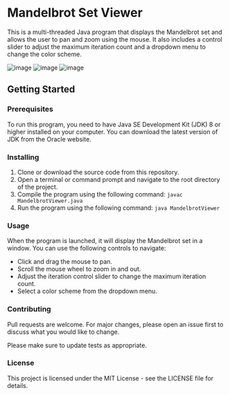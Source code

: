 # Mandelbrot Set Viewer
This is a multi-threaded Java program that displays the Mandelbrot set and allows the user to pan and zoom using the mouse. It also includes a control slider to adjust the maximum iteration count and a dropdown menu to change the color scheme.

![image](https://user-images.githubusercontent.com/53713571/227119963-ba55516a-8ccb-418b-84e7-cb176f881628.png)
![image](https://user-images.githubusercontent.com/53713571/227120084-cfd14a49-ee19-415d-b6d0-da47ee4508cf.png)
![image](https://user-images.githubusercontent.com/53713571/227119927-e75e87f7-4354-4360-94e3-385e706223eb.png)

## Getting Started
### Prerequisites
To run this program, you need to have Java SE Development Kit (JDK) 8 or higher installed on your computer. You can download the latest version of JDK from the Oracle website.

### Installing 
1. Clone or download the source code from this repository.
2. Open a terminal or command prompt and navigate to the root directory of the project.
3. Compile the program using the following command:
`javac MandelbrotViewer.java`
4. Run the program using the following command:
`java MandelbrotViewer`

### Usage
When the program is launched, it will display the Mandelbrot set in a window. You can use the following controls to navigate:

- Click and drag the mouse to pan.
- Scroll the mouse wheel to zoom in and out.
- Adjust the iteration control slider to change the maximum iteration count.
- Select a color scheme from the dropdown menu.

### Contributing
Pull requests are welcome. For major changes, please open an issue first to discuss what you would like to change.

Please make sure to update tests as appropriate.

### License
This project is licensed under the MIT License - see the LICENSE file for details.

